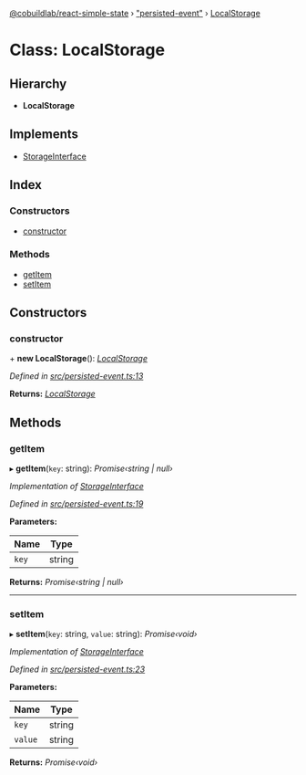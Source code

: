 [@cobuildlab/react-simple-state](../README.md) › ["persisted-event"](../modules/_persisted_event_.md) › [LocalStorage](_persisted_event_.localstorage.md)

# Class: LocalStorage

## Hierarchy

* **LocalStorage**

## Implements

* [StorageInterface](../interfaces/_persisted_event_.storageinterface.md)

## Index

### Constructors

* [constructor](_persisted_event_.localstorage.md#constructor)

### Methods

* [getItem](_persisted_event_.localstorage.md#getitem)
* [setItem](_persisted_event_.localstorage.md#setitem)

## Constructors

###  constructor

\+ **new LocalStorage**(): *[LocalStorage](_persisted_event_.localstorage.md)*

*Defined in [src/persisted-event.ts:13](https://github.com/cobuildlab/react-simple-state/blob/a61bd53/src/persisted-event.ts#L13)*

**Returns:** *[LocalStorage](_persisted_event_.localstorage.md)*

## Methods

###  getItem

▸ **getItem**(`key`: string): *Promise‹string | null›*

*Implementation of [StorageInterface](../interfaces/_persisted_event_.storageinterface.md)*

*Defined in [src/persisted-event.ts:19](https://github.com/cobuildlab/react-simple-state/blob/a61bd53/src/persisted-event.ts#L19)*

**Parameters:**

Name | Type |
------ | ------ |
`key` | string |

**Returns:** *Promise‹string | null›*

___

###  setItem

▸ **setItem**(`key`: string, `value`: string): *Promise‹void›*

*Implementation of [StorageInterface](../interfaces/_persisted_event_.storageinterface.md)*

*Defined in [src/persisted-event.ts:23](https://github.com/cobuildlab/react-simple-state/blob/a61bd53/src/persisted-event.ts#L23)*

**Parameters:**

Name | Type |
------ | ------ |
`key` | string |
`value` | string |

**Returns:** *Promise‹void›*
